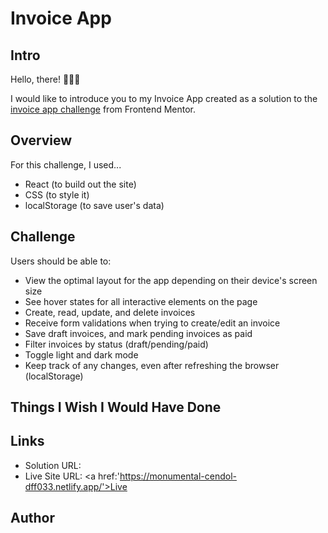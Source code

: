 # Invoice App

## Intro

Hello, there! 🙋🏽‍♂️

I would like to introduce you to my Invoice App created as a solution to the <a href='https://www.frontendmentor.io/challenges/invoice-app-i7KaLTQjl'>invoice app challenge</a> from Frontend Mentor.

## Overview

For this challenge, I used...

 - React (to build out the site)
 - CSS (to style it) 
 - localStorage (to save user's data)

## Challenge
Users should be able to:

 - View the optimal layout for the app depending on their device's screen size
 - See hover states for all interactive elements on the page
 - Create, read, update, and delete invoices
 - Receive form validations when trying to create/edit an invoice
 - Save draft invoices, and mark pending invoices as paid
 - Filter invoices by status (draft/pending/paid)
 - Toggle light and dark mode
 - Keep track of any changes, even after refreshing the browser (localStorage)

## Things I Wish I Would Have Done



## Links
 - Solution URL:
 - Live Site URL: <a href:'https://monumental-cendol-dff033.netlify.app/'>Live</a>

## Author
